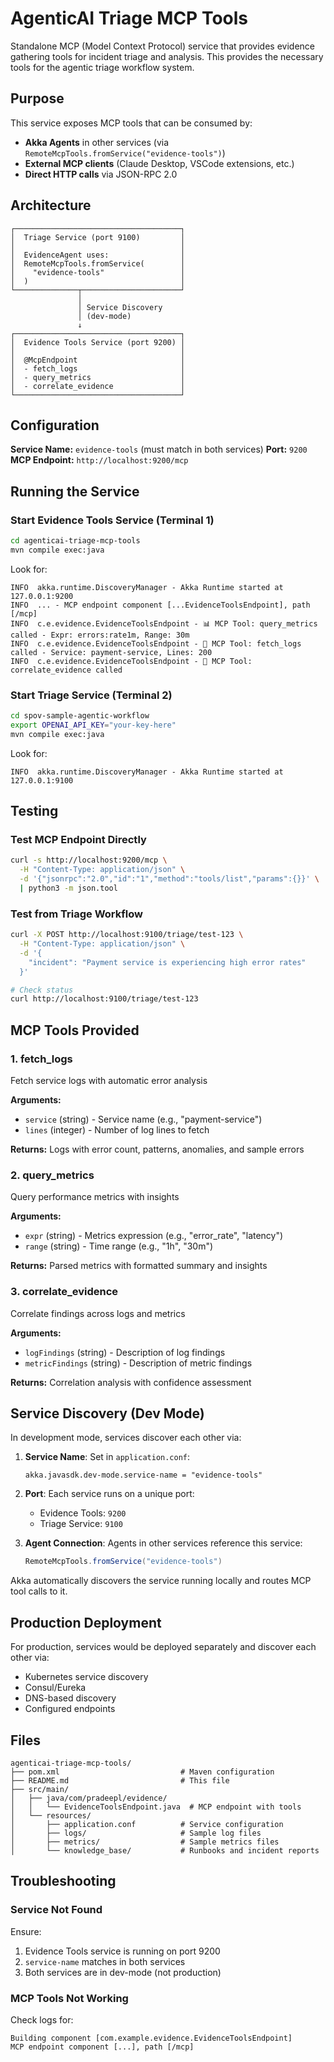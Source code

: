 # AgenticAI Triage MCP Tools

Standalone MCP (Model Context Protocol) service that provides evidence gathering tools for incident triage and analysis. This provides the necessary tools for the agentic triage workflow system.

## Purpose

This service exposes MCP tools that can be consumed by:
- **Akka Agents** in other services (via `RemoteMcpTools.fromService("evidence-tools")`)
- **External MCP clients** (Claude Desktop, VSCode extensions, etc.)
- **Direct HTTP calls** via JSON-RPC 2.0

## Architecture

```
┌─────────────────────────────────────┐
│  Triage Service (port 9100)         │
│                                     │
│  EvidenceAgent uses:                │
│  RemoteMcpTools.fromService(        │
│    "evidence-tools"                 │
│  )                                  │
└──────────────┬──────────────────────┘
               │
               │ Service Discovery
               │ (dev-mode)
               ↓
┌─────────────────────────────────────┐
│  Evidence Tools Service (port 9200) │
│                                     │
│  @McpEndpoint                       │
│  - fetch_logs                       │
│  - query_metrics                    │
│  - correlate_evidence               │
└─────────────────────────────────────┘
```

## Configuration

**Service Name:** `evidence-tools` (must match in both services)
**Port:** `9200`
**MCP Endpoint:** `http://localhost:9200/mcp`

## Running the Service

### Start Evidence Tools Service (Terminal 1)
```bash
cd agenticai-triage-mcp-tools
mvn compile exec:java
```

Look for:
```
INFO  akka.runtime.DiscoveryManager - Akka Runtime started at 127.0.0.1:9200
INFO  ... - MCP endpoint component [...EvidenceToolsEndpoint], path [/mcp]
INFO  c.e.evidence.EvidenceToolsEndpoint - 📊 MCP Tool: query_metrics called - Expr: errors:rate1m, Range: 30m
INFO  c.e.evidence.EvidenceToolsEndpoint - 📝 MCP Tool: fetch_logs called - Service: payment-service, Lines: 200
INFO  c.e.evidence.EvidenceToolsEndpoint - 🔗 MCP Tool: correlate_evidence called
```

### Start Triage Service (Terminal 2)
```bash
cd spov-sample-agentic-workflow
export OPENAI_API_KEY="your-key-here"
mvn compile exec:java
```

Look for:
```
INFO  akka.runtime.DiscoveryManager - Akka Runtime started at 127.0.0.1:9100
```

## Testing

### Test MCP Endpoint Directly
```bash
curl -s http://localhost:9200/mcp \
  -H "Content-Type: application/json" \
  -d '{"jsonrpc":"2.0","id":"1","method":"tools/list","params":{}}' \
  | python3 -m json.tool
```

### Test from Triage Workflow
```bash
curl -X POST http://localhost:9100/triage/test-123 \
  -H "Content-Type: application/json" \
  -d '{
    "incident": "Payment service is experiencing high error rates"
  }'

# Check status
curl http://localhost:9100/triage/test-123
```

## MCP Tools Provided

### 1. fetch_logs
Fetch service logs with automatic error analysis

**Arguments:**
- `service` (string) - Service name (e.g., "payment-service")
- `lines` (integer) - Number of log lines to fetch

**Returns:** Logs with error count, patterns, anomalies, and sample errors

### 2. query_metrics
Query performance metrics with insights

**Arguments:**
- `expr` (string) - Metrics expression (e.g., "error_rate", "latency")
- `range` (string) - Time range (e.g., "1h", "30m")

**Returns:** Parsed metrics with formatted summary and insights

### 3. correlate_evidence
Correlate findings across logs and metrics

**Arguments:**
- `logFindings` (string) - Description of log findings
- `metricFindings` (string) - Description of metric findings

**Returns:** Correlation analysis with confidence assessment

## Service Discovery (Dev Mode)

In development mode, services discover each other via:

1. **Service Name**: Set in `application.conf`:
   ```hocon
   akka.javasdk.dev-mode.service-name = "evidence-tools"
   ```

2. **Port**: Each service runs on a unique port:
   - Evidence Tools: `9200`
   - Triage Service: `9100`

3. **Agent Connection**: Agents in other services reference this service:
   ```java
   RemoteMcpTools.fromService("evidence-tools")
   ```

Akka automatically discovers the service running locally and routes MCP tool calls to it.

## Production Deployment

For production, services would be deployed separately and discover each other via:
- Kubernetes service discovery
- Consul/Eureka
- DNS-based discovery
- Configured endpoints

## Files

```
agenticai-triage-mcp-tools/
├── pom.xml                           # Maven configuration
├── README.md                         # This file
├── src/main/
│   ├── java/com/pradeepl/evidence/
│   │   └── EvidenceToolsEndpoint.java  # MCP endpoint with tools
│   └── resources/
│       ├── application.conf          # Service configuration
│       ├── logs/                     # Sample log files
│       ├── metrics/                  # Sample metrics files
│       └── knowledge_base/           # Runbooks and incident reports
```

## Troubleshooting


### Service Not Found
Ensure:
1. Evidence Tools service is running on port 9200
2. `service-name` matches in both services
3. Both services are in dev-mode (not production)

### MCP Tools Not Working
Check logs for:
```
Building component [com.example.evidence.EvidenceToolsEndpoint]
MCP endpoint component [...], path [/mcp]
```

